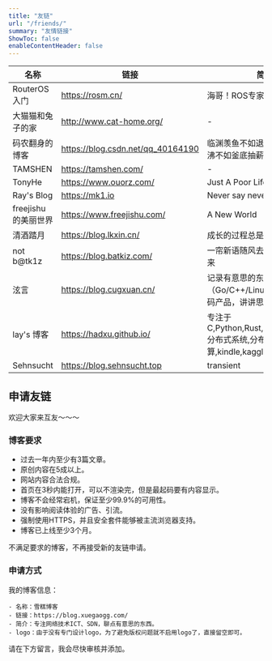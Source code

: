 ```yaml
---
title: "友链"
url: "/friends/"
summary: "友情链接"
ShowToc: false
enableContentHeader: false
---
```


|  名称   | 链接  | 简介 |
|  ----  | ----  | ----  |
| RouterOS入门  | https://rosm.cn/ | 海哥！ROS专家！ |
| 大猫猫和兔子的家  | http://www.cat-home.org/ | - |
| 码农翻身的博客  | https://blog.csdn.net/qq_40164190 | 临渊羡鱼不如退而结网，扬汤止沸不如釜底抽薪 |
| TAMSHEN | https://tamshen.com/ | - |
| TonyHe | https://www.ouorz.com/ | Just A Poor Lifesinger |
| Ray's Blog | https://mk1.io | Never say never. |
| freejishu的美丽世界 | https://www.freejishu.com/ | A New World |
| 清酒踏月 | https://blog.lkxin.cn/ | 成长的过程总是荆棘满路！ |
| not b@tk1z | https://blog.batkiz.com/ | 一帘新语随风去，半山明月踏江来 |
| 泫言 | https://blog.cugxuan.cn/ | 记录有意思的东西，聊点技术（Go/C++/Linux），偶尔安利数码产品，讲讲思考 |
| lay's 博客 | https://hadxu.github.io/ | 专注于C,Python,Rust,Golang,Haskell,分布式系统,分布式计算,kindle,kaggle |
| Sehnsucht | https://blog.sehnsucht.top | transient |

## 申请友链

欢迎大家来互友～～～

### 博客要求

* 过去一年内至少有3篇文章。
* 原创内容在5成以上。
* 网站内容合法合规。
* 首页在3秒内能打开，可以不渲染完，但是最起码要有内容显示。
* 博客不会经常宕机，保证至少99.9%的可用性。
* 没有影响阅读体验的广告、引流。
* 强制使用HTTPS，并且安全套件能够被主流浏览器支持。
* 博客已上线至少3个月。

不满足要求的博客，不再接受新的友链申请。

### 申请方式

我的博客信息：

```
- 名称：雪糕博客
- 链接：https://blog.xuegaogg.com/
- 简介：专注网络技术ICT、SDN，聊点有意思的东西。
- logo：由于没有专门设计logo，为了避免版权问题就不启用logo了，直接留空即可。
```

请在下方留言，我会尽快审核并添加。

